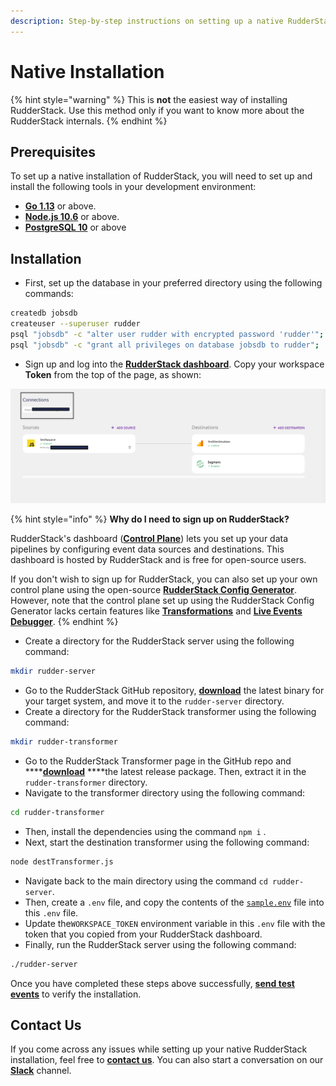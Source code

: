 ```yaml
---
description: Step-by-step instructions on setting up a native RudderStack installation.
---
```


# Native Installation

{% hint style="warning" %}
This is **not** the easiest way of installing RudderStack. Use this method only if you want to know more about the RudderStack internals.
{% endhint %}

## Prerequisites

To set up a native installation of RudderStack, you will need to set up and install the following tools in your development environment:

* [**Go 1.13**](https://golang.org/dl/) or above.
* [**Node.js 10.6**](https://nodejs.org/en/download/) or above.
* [**PostgreSQL 10**](https://www.postgresql.org/download/) or above

## Installation

* First, set up the database in your preferred directory using the following commands:

```bash
createdb jobsdb
createuser --superuser rudder
psql "jobsdb" -c "alter user rudder with encrypted password 'rudder'";
psql "jobsdb" -c "grant all privileges on database jobsdb to rudder";
```

* Sign up and log into the [**RudderStack dashboard**](https://app.rudderlabs.com/signup). Copy your workspace **Token** from the top of the page, as shown:

![](../../.gitbook/assets/screen-shot-2021-07-01-at-5.36.15-pm%20%283%29%20%283%29%20%282%29%20%283%29%20%283%29%20%283%29.png)

{% hint style="info" %}
**Why do I need to sign up on RudderStack?** 

RudderStack's dashboard \([**Control Plane**](https://docs.rudderstack.com/get-started/rudderstack-architecture#control-plane)\) lets you set up your data pipelines by configuring event data sources and destinations. This dashboard is hosted by RudderStack and is free for open-source users. 

If you don't wish to sign up for RudderStack, you can also set up your own control plane using the open-source [**RudderStack Config Generator**](../../user-guides/how-to-guides/rudderstack-config-generator.md). However, note that the control plane set up using the RudderStack Config Generator lacks certain features like [**Transformations**](../../adding-a-new-user-transformation-in-rudderstack/) and [**Live Events Debugger**](../../user-guides/how-to-guides/live-destination-event-debugger.md).
{% endhint %}

* Create a directory for the RudderStack server using the following command:

```bash
mkdir rudder-server
```

* Go to the RudderStack GitHub repository, [**download**](https://github.com/rudderlabs/rudder-server/releases) the latest binary for your target system, and move it to the `rudder-server` directory. 
* Create a directory for the RudderStack transformer using the following command:

```bash
mkdir rudder-transformer
```

* Go to the RudderStack Transformer page in the GitHub repo and ****[**download**](https://github.com/rudderlabs/rudder-transformer/releases) ****the latest release package. Then, extract it in the `rudder-transformer` directory. 
* Navigate to the transformer directory using the following command:

```bash
cd rudder-transformer
```

* Then, install the dependencies using the command `npm i` .  
* Next, start the destination transformer using the following command:

```bash
node destTransformer.js
```

* Navigate back to the main directory using the command `cd rudder-server`.  
* Then, create a `.env` file, and copy the contents of the [`sample.env`](https://github.com/rudderlabs/rudder-server/blob/master/config/sample.env) file into this `.env` file. 
* Update the`WORKSPACE_TOKEN` environment variable in this `.env` file with the token that you copied from your RudderStack dashboard. 
* Finally, run the RudderStack server using the following command:

```bash
./rudder-server
```

Once you have completed these steps above successfully, [**send test events**](https://docs.rudderstack.com/get-started/installing-and-setting-up-rudderstack#sending-test-events-to-verify-the-installation) to verify the installation.

## Contact Us

If you come across any issues while setting up your native RudderStack installation, feel free to [**contact us**](mailto:%20docs@rudderstack.com). You can also start a conversation on our [**Slack**](https://resources.rudderstack.com/join-rudderstack-slack) channel.

